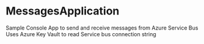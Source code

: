 # MessagesApplication
Sample Console App to send and receive messages from Azure Service Bus
Uses Azure Key Vault to read Service bus connection string
